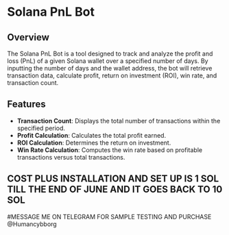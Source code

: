 
# Solana PnL Bot

## Overview

The Solana PnL Bot is a tool designed to track and analyze the profit and loss (PnL) of a given Solana wallet over a specified number of days. By inputting the number of days and the wallet address, the bot will retrieve transaction data, calculate profit, return on investment (ROI), win rate, and transaction count.

## Features

- **Transaction Count**: Displays the total number of transactions within the specified period.
- **Profit Calculation**: Calculates the total profit earned.
- **ROI Calculation**: Determines the return on investment.
- **Win Rate Calculation**: Computes the win rate based on profitable transactions versus total transactions.

## COST PLUS INSTALLATION AND SET UP IS  1 SOL TILL THE END OF JUNE AND IT GOES BACK TO 10 SOL
#MESSAGE  ME ON TELEGRAM FOR  SAMPLE TESTING AND PURCHASE @Humancybborg
